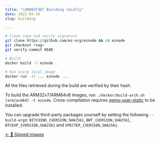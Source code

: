 ```yaml
---
title: "\U0001F3D7️ Building locally"
date: 2021-03-16
slug: building

---
```

```bash
# Clone repo and verify signature
git clone https://github.com/ez-org/eznode && cd eznode
git checkout <tag>
git verify-commit HEAD

# Build
docker build -t eznode .

# Run using local image
docker run -it ... eznode ...
```

All the files retrieved during the build are verified by their hash.

To build the ARM32v7/ARM64v8 images, run `./docker/build-arch.sh [arm|arm64] -t eznode`. Cross-compilation requires [qemu-user-static](https://github.com/multiarch/qemu-user-static) to be installed.

You can upgrade third-party packages yourself by setting the following `--build-arg`s: `BITCOIND_{VERSION,SHA256}`, `BWT_{VERSION,SHA256}`, `BTCEXP_{VERSION,SHA256}` and `SPECTER_{VERSION,SHA256}`.

<div class="docs-nav">

[← 🔏 Signed images](signed-images)

<span></span>
</div>